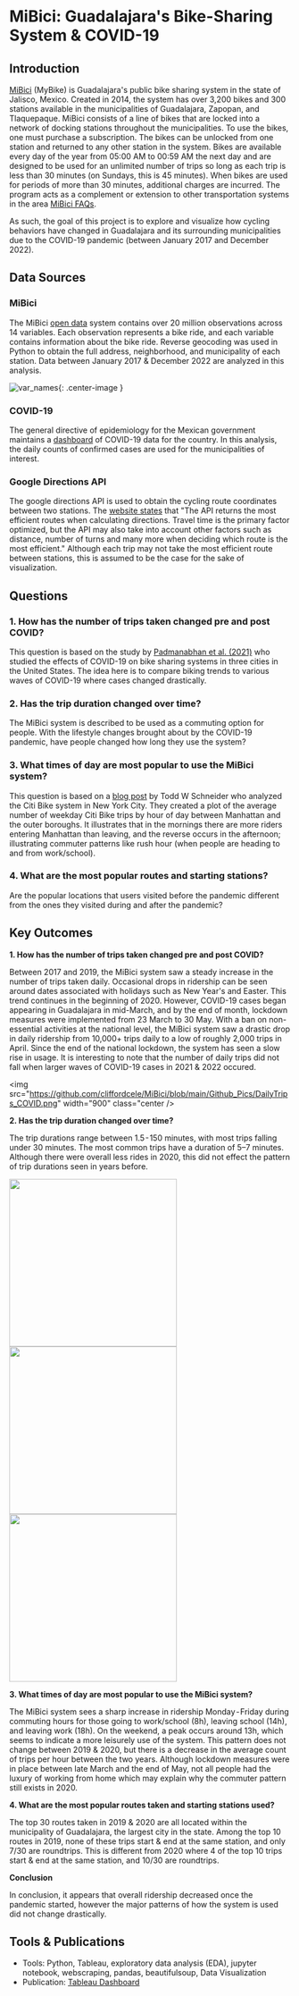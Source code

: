 # MiBici: Guadalajara's Bike-Sharing System & COVID-19

## Introduction

[MiBici](https://www.mibici.net/) (MyBike) is Guadalajara's public bike sharing system in the state of Jalisco, Mexico. Created in 2014, the system has over 3,200 
bikes and 300 stations available in the municipalities of Guadalajara, Zapopan, and Tlaquepaque. MiBici consists of a line of bikes that are locked into a network 
of docking stations throughout the municipalities. To use the bikes, one must purchase a subscription. The bikes can be unlocked from one station and returned to 
any other station in the system. Bikes are available every day of the year from 05:00 AM to 00:59 AM the next day and are designed to be used for an unlimited number 
of trips so long as each trip is less than 30 minutes (on Sundays, this is 45 minutes). When bikes are used for periods of more than 30 minutes, additional charges 
are incurred. The program acts as a complement or extension to other transportation systems in the area [MiBici FAQs](https://www.mibici.net/es/preguntas-frecuentes/).

As such, the goal of this project is to explore and visualize how cycling behaviors have changed in Guadalajara and its surrounding municipalities due to the COVID-19 
pandemic (between January 2017 and December 2022).

## Data Sources

### MiBici

The MiBici [open data](https://www.mibici.net/es/datos-abiertos/) system contains over 20 million observations across 14 variables. Each observation represents a bike ride, and each variable contains information about the bike ride. Reverse geocoding was used in Python to obtain the full address, neighborhood, and municipality of each station. Data between January 2017 & December 2022 are analyzed in this analysis.

![var_names](https://github.com/cliffordcele/MiBici/blob/main/Github_Pics/data_analysis_variables.png?raw=true){: .center-image }


### COVID-19

The general directive of epidemiology for the Mexican government maintains a [dashboard](https://datos.covid-19.conacyt.mx/) of COVID-19 data for the country. In this analysis, the daily counts of confirmed cases are used for the municipalities of interest.

### Google Directions API

The google directions API is used to obtain  the cycling route coordinates between two stations. The [website states](https://developers.google.com/maps/documentation/directions/get-directions) that "The API returns the most efficient routes when calculating directions. Travel time is the primary factor optimized, but the API may also take into account other factors such as distance, number of turns and many more when deciding which route is the most efficient." Although each trip may not take the most efficient route between stations, this is assumed to be the case for the sake of visualization.


## Questions

### 1. How has the number of trips taken changed pre and post COVID?

This question is based on the study by [Padmanabhan et al. (2021)](https://www.sciencedirect.com/science/article/pii/S2590198220301937) who studied the effects of COVID-19 on bike sharing systems in three cities in the United States. The idea here is to compare biking trends to various waves of COVID-19 where cases changed drastically.

### 2. Has the trip duration changed over time?

The MiBici system is described to be used as a commuting option for people. With the lifestyle changes brought about by the COVID-19 pandemic, have people changed how long they use the system?

### 3. What times of day are most popular to use the MiBici system?

This question is based on a [blog post](https://toddwschneider.com/posts/a-tale-of-twenty-two-million-citi-bikes-analyzing-the-nyc-bike-share-system/) by Todd W Schneider who analyzed the Citi Bike system in New York City. They created a plot of the average number of weekday Citi Bike trips by hour of day between Manhattan and the outer boroughs. It illustrates that in the mornings there are more riders entering Manhattan than leaving, and the reverse occurs in the afternoon; illustrating commuter patterns like rush hour (when people are heading to and from work/school).

### 4. What are the most popular routes and starting stations?

Are the popular locations that users visited before the pandemic different from the ones they visited during and after the pandemic?

## Key Outcomes 

**1. How has the number of trips taken changed pre and post COVID?**

Between 2017 and 2019, the MiBici system saw a steady increase in the number of trips taken daily. Occasional drops in ridership can be seen around dates associated with holidays such as New Year's and Easter. This trend continues in the beginning of 2020. However, COVID-19 cases began appearing in Guadalajara in mid-March, and by the end of month, lockdown measures were implemented from 23 March to 30 May. With a ban on non-essential activities at the national level, the MiBici system saw a drastic drop in daily ridership from 10,000+ trips daily to a low of roughly 2,000 trips in April. Since the end of the national lockdown, the system has seen a slow rise in usage. It is interesting to note that the number of daily trips did not fall when larger waves of COVID-19 cases in 2021 & 2022 occured.

<img src="https://github.com/cliffordcele/MiBici/blob/main/Github_Pics/DailyTrips_COVID.png" width="900" class="center />

**2. Has the trip duration changed over time?**

The trip durations range between 1.5 - 150 minutes, with most trips falling under 30 minutes. The most common trips have a duration of 5–7 minutes. Although there were overall less rides in 2020, this did not effect the pattern of trip durations seen in years before.

<p float="left">
  <img src="https://github.com/cliffordcele/MiBici/blob/main/Github_Pics/trip_durations.png" width="300" />
  <img src="https://github.com/cliffordcele/MiBici/blob/main/Github_Pics/Weekday.png" width="300" /> 
  <img src="https://github.com/cliffordcele/MiBici/blob/main/Github_Pics/Weekend.png" width="300" />
</p>

**3. What times of day are most popular to use the MiBici system?**

The MiBici system sees a sharp increase in ridership Monday - Friday during commuting hours for those going to work/school (8h), leaving school (14h), and leaving work (18h). On the weekend, a peak occurs around 13h, which seems to indicate a more leisurely use of the system. This pattern does not change between 2019 & 2020, but there is a decrease in the average count of trips per hour between the two years. Although lockdown measures were in place between late March and the end of May, not all people had the luxury of working from home which may explain why the commuter pattern still exists in 2020.


**4. What are the most popular routes taken and starting stations used?**

The top 30 routes taken in 2019 & 2020 are all located within the municipality of Guadalajara, the largest city in the state. Among the top 10 routes in 2019, none of these trips start & end at the same station, and only 7/30 are roundtrips. This is different from 2020 where 4 of the top 10 trips start & end at the same station, and 10/30 are roundtrips. 

**Conclusion**


In conclusion, it appears that overall ridership decreased once the pandemic started, however the major patterns of how the system is used did not change drastically.

## Tools & Publications

* Tools: Python, Tableau, exploratory data analysis (EDA), jupyter notebook, webscraping, pandas, beautifulsoup, Data Visualization
* Publication: [Tableau Dashboard](https://public.tableau.com/app/profile/clifford.cele/viz/MiBici/)



